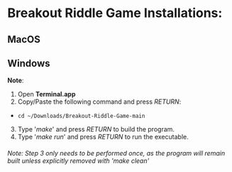 # Breakout Riddle Game Installations:

## MacOS 

## Windows
**Note**:

1. Open **Terminal.app**
2. Copy/Paste the following command and press *RETURN*:  
-     cd ~/Downloads/Breakout-Riddle-Game-main
3. Type '*make*' and press *RETURN* to build the program. 
4. Type '*make run*' and press *RETURN* to run the executable. 

###### Note: Step 3 only needs to be performed once, as the program will remain built unless explicitly removed with 'make clean'
